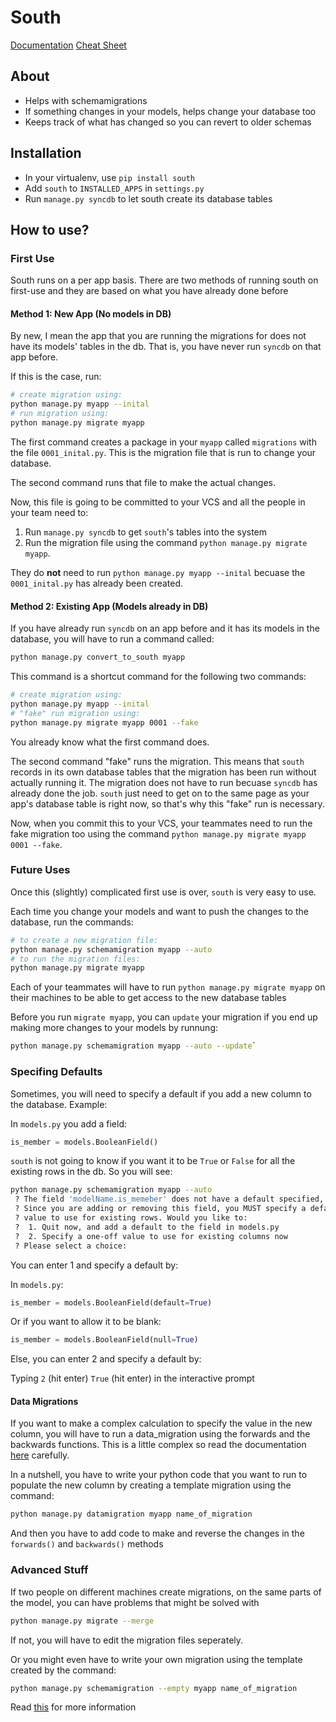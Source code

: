 # South

[Documentation](http://south.readthedocs.org/en/latest/index.html)
[Cheat Sheet](http://south.readthedocs.org/en/latest/commands.html)

## About
- Helps with schemamigrations
- If something changes in your models, helps change your database too
- Keeps track of what has changed so you can revert to older schemas

## Installation
- In your virtualenv, use `pip install south`
- Add `south` to `INSTALLED_APPS` in `settings.py`
- Run `manage.py syncdb` to let south create its database tables

## How to use?

### First Use
South runs on a per app basis. There are two methods of running south on first-use and they are based on what you have already done before

#### Method 1: New App (No models in DB)
By new, I mean the app that you are running the migrations for does not have its models' tables in the db. That is, you have never run `syncdb` on that app before.

If this is the case, run:
```bash
# create migration using:
python manage.py myapp --inital
# run migration using:
python manage.py migrate myapp
```

The first command creates a package in your `myapp` called `migrations` with the file `0001_inital.py`. This is the migration file that is run to change your database.

The second command runs that file to make the actual changes.

Now, this file is going to be committed to your VCS and all the people in your team need to:
1. Run `manage.py syncdb` to get `south`'s tables into the system
2. Run the migration file using the command `python manage.py migrate myapp`. 

They do **not** need to run `python manage.py myapp --inital` becuase the `0001_inital.py` has already been created.

#### Method 2: Existing App (Models already in DB)

If you have already run `syncdb` on an app before and it has its models in the database, you will have to run a command called:

```bash
python manage.py convert_to_south myapp
```

This command is a shortcut command for the following two commands:
```bash
# create migration using:
python manage.py myapp --inital
# "fake" run migration using:
python manage.py migrate myapp 0001 --fake
```

You already know what the first command does.

The second command "fake" runs the migration. This means that `south` records in its own database tables that the migration has been run without actually running it. The migration does not have to run becuase `syncdb` has already done the job. `south` just need to get on to the same page as your app's database table is right now, so that's why this "fake" run is necessary.

Now, when you commit this to your VCS, your teammates need to run the fake migration too using the command `python manage.py migrate myapp 0001 --fake`.

### Future Uses
Once this (slightly) complicated first use is over, `south` is very easy to use.

Each time you change your models and want to push the changes to the database, run the commands: 

```bash
# to create a new migration file:
python manage.py schemamigration myapp --auto
# to run the migration files:
python manage.py migrate myapp
```

Each of your teammates will have to run `python manage.py migrate myapp` on their machines to be able to get access to the new database tables

Before you run `migrate myapp`, you can `update` your migration if you end up making more changes to your models by runnung:

```bash
python manage.py schemamigration myapp --auto --update`
```

### Specifing Defaults
Sometimes, you will need to specify a default if you add a new column to the database. Example:

In `models.py` you add a field:
```python
is_member = models.BooleanField()
```

`south` is not going to know if you want it to be `True` or `False` for all the existing rows in the db. So you will see:

```bash
python manage.py schemamigration myapp --auto
 ? The field 'modelName.is_memeber' does not have a default specified, yet is NOT NULL.
 ? Since you are adding or removing this field, you MUST specify a default
 ? value to use for existing rows. Would you like to:
 ?  1. Quit now, and add a default to the field in models.py
 ?  2. Specify a one-off value to use for existing columns now
 ? Please select a choice:
```

You can enter 1 and specify a default by:

In `models.py`:
```python
is_member = models.BooleanField(default=True)
```

Or if you want to allow it to be blank:
```python
is_member = models.BooleanField(null=True)
```

Else, you can enter 2 and specify a default by:

Typing `2` (hit enter) `True` (hit enter) in the interactive prompt

#### Data Migrations
If you want to make a complex calculation to specify the value in the new column, you will have to run a data_migration using the forwards and the backwards functions. This is a little complex so read the documentation [here](http://south.readthedocs.org/en/latest/tutorial/part3.html#data-migrations) carefully.

In a nutshell, you have to write your python code that you want to run  to populate the new column by creating a template migration using the command:

```bash
python manage.py datamigration myapp name_of_migration
```

And then you have to add code to make and reverse the changes in the `forwards()` and `backwards()` methods

### Advanced Stuff
If two people on different machines create migrations, on the same parts of the model, you can have problems that might be solved with

```bash
python manage.py migrate --merge
```

If not, you will have to edit the migration files seperately.

Or you might even have to write your own migration using the template created by the command:

```bash
python manage.py schemamigration --empty myapp name_of_migration
```

Read [this](http://south.readthedocs.org/en/latest/tutorial/part5.html#team-workflow) for more information

